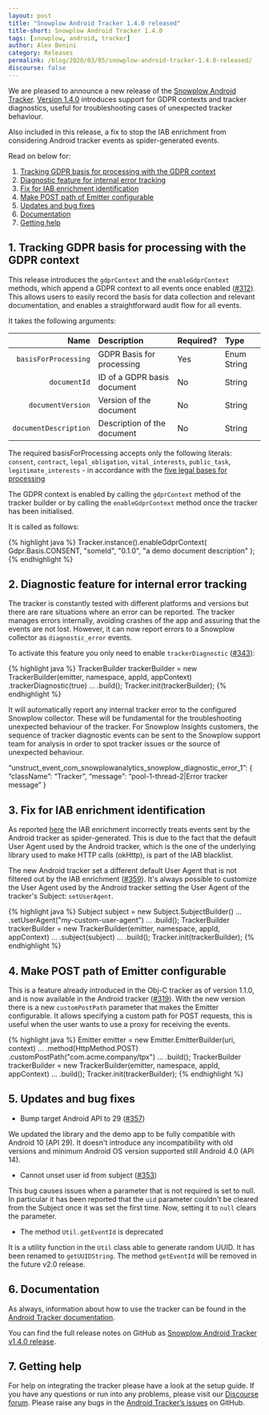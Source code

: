 ```yaml
---
layout: post
title: "Snowplow Android Tracker 1.4.0 released"
title-short: Snowplow Android Tracker 1.4.0
tags: [snowplow, android, tracker]
author: Alex Benini
category: Releases
permalink: /blog/2020/03/05/snowplow-android-tracker-1.4.0-released/
discourse: false
---
```


We are pleased to announce a new release of the [Snowplow Android Tracker][android-tracker].
[Version 1.4.0][1.4.0-tag] introduces support for GDPR contexts and tracker diagnostics, useful for troubleshooting cases of unexpected tracker behaviour.

Also included in this release, a fix to stop the IAB enrichment from considering Android tracker events as spider-generated events.

Read on below for:

1. [Tracking GDPR basis for processing with the GDPR context](#gdpr)
2. [Diagnostic feature for internal error tracking](#diagnostic)
3. [Fix for IAB enrichment identification](#iab)
4. [Make POST path of Emitter configurable](#custompath)
5. [Updates and bug fixes](#updates)
6. [Documentation](#documentation)
7. [Getting help](#help)

<!--more-->

<h2 id="gdpr">1. Tracking GDPR basis for processing with the GDPR context</h2>

This release introduces the `gdprContext` and the `enableGdprContext` methods, which append a GDPR context to all events once enabled ([#312][312]).
This allows users to easily record the basis for data collection and relevant documentation, and enables a straightforward audit flow for all events.

It takes the following arguments:

|      **Name** | **Description**             | **Required?** | **Type** |
|--------------:|:----------------------------|:--------------|:---------|
|`basisForProcessing` | GDPR Basis for processing | Yes           | Enum String   |
|     `documentId` | ID of a GDPR basis document     | No           | String   |
|        `documentVersion` | Version of the document        | No            | String   |
| `documentDescription` | Description of the document | No            | String   |

The required basisForProcessing accepts only the following literals: `consent`, `contract`, `legal_obligation`, `vital_interests`, `public_task`, `legitimate_interests` - in accordance with the [five legal bases for processing](https://ico.org.uk/for-organisations/guide-to-data-protection/guide-to-the-general-data-protection-regulation-gdpr/lawful-basis-for-processing/)

The GDPR context is enabled by calling the `gdprContext` method of the tracker builder or by calling the `enableGdprContext` method once the tracker has been initialised.

It is called as follows:

{% highlight java %}
Tracker.instance().enableGdprContext(
    Gdpr.Basis.CONSENT,
    "someId",
    "0.1.0",
    "a demo document description"
);
{% endhighlight %}


<h2 id="diagnostic">2. Diagnostic feature for internal error tracking</h2>

The tracker is constantly tested with different platforms and versions but there are rare situations where an error can be reported. The tracker manages errors internally, avoiding crashes of the app and assuring that the events are not lost. However, it can now report errors to a Snowplow collector as `diagnostic_error` events.

To activate this feature you only need to enable `trackerDiagnostic` ([#343][343]):

{% highlight java %}
TrackerBuilder trackerBuilder =
    new TrackerBuilder(emitter, namespace, appId, appContext)
        .trackerDiagnostic(true)
        ...
        .build();
Tracker.init(trackerBuilder);
{% endhighlight %}

It will automatically report any internal tracker error to the configured Snowplow collector. These will be fundamental for the troubleshooting unexpected behaviour of the tracker.
For Snowplow Insights customers, the sequence of tracker diagnostic events can be sent to the Snowplow support team for analysis in order to spot tracker issues or the source of unexpected behaviour.

“unstruct_event_com_snowplowanalytics_snowplow_diagnostic_error_1”: {
      “className”: “Tracker”,
      “message”: “pool-1-thread-2|Error tracker message”
}


<h2 id="iab">3. Fix for IAB enrichment identification</h2>

As reported [here](https://discourse.snowplowanalytics.com/t/warning-iab-enrichment-treats-android-tracker-events-as-spider-generated/2482) the IAB enrichment incorrectly treats events sent by the Android tracker as spider-generated. This is due to the fact that the default User Agent used by the Android tracker, which is the one of the underlying library used to make HTTP calls (okHttp), is part of the IAB blacklist.

The new Android tracker set a different default User Agent that is not filtered out by the IAB enrichment ([#359][359]). It's always possible to customize the User Agent used by the Android tracker setting the User Agent of the tracker's Subject: `setUserAgent`.

{% highlight java %}
Subject subject =
	new Subject.SubjectBuilder()
        ...
        .setUserAgent("my-custom-user-agent")
        ...
        .build();
TrackerBuilder trackerBuilder =
    new TrackerBuilder(emitter, namespace, appId, appContext)
        ...
        .subject(subject)
        ...
        .build();
Tracker.init(trackerBuilder);
{% endhighlight %}


<h2 id="custompath">4. Make POST path of Emitter configurable</h2>

This is a feature already introduced in the Obj-C tracker as of version 1.1.0, and is now available in the Android tracker ([#319][319]).
With the new version there is a new `customPostPath` parameter that makes the Emitter configurable.
It allows specifying a custom path for POST requests, this is useful when the user wants to use a proxy for receiving the events.

{% highlight java %}
Emitter emitter =
    new Emitter.EmitterBuilder(uri, context)
        ...
        .method(HttpMethod.POST)
        .customPostPath("com.acme.company/tpx")
        ...
        .build();
TrackerBuilder trackerBuilder =
    new TrackerBuilder(emitter, namespace, appId, appContext)
        ...
        .build();
Tracker.init(trackerBuilder);
{% endhighlight %}


<h2 id="updates">5. Updates and bug fixes</h2>

- Bump target Android API to 29 ([#357][357])

We updated the library and the demo app to be fully compatible with Android 10 (API 29). It doesn't introduce any incompatibility with old versions and minimum Android OS version supported still Android 4.0 (API 14).

- Cannot unset user id from subject ([#353][353])

This bug causes issues when a parameter that is not required is set to null. In particular it has been reported that the `uid` parameter couldn't be cleared from the Subject once it was set the first time. Now, setting it to `null` clears the parameter.

- The method `Util.getEventId` is deprecated

It is a utility function in the `Util` class able to generate random UUID. It has been renamed to `getUUIDString`.
The method `getEventId` will be removed in the future v2.0 release.



<h2 id="documentation">6. Documentation</h2>

As always, information about how to use the tracker can be found in the [Android Tracker documentation][docs].

You can find the full release notes on GitHub as [Snowplow Android Tracker v1.4.0 release][1.4.0-tag].


<h2 id="help">7. Getting help</h2>

For help on integrating the tracker please have a look at the setup guide. If you have any questions or run into any problems, please visit our [Discourse forum][forums]. Please raise any bugs in the [Android Tracker’s issues][issues] on GitHub.


[android-tracker]: https://github.com/snowplow/snowplow-android-tracker
[1.4.0-tag]: https://github.com/snowplow/snowplow-android-tracker/releases/tag/1.4.0

[issues]: https://github.com/snowplow/snowplow-android-tracker/issues
[forums]: https://discourse.snowplowanalytics.com/
[docs]: https://docs.snowplowanalytics.com/docs/collecting-data/collecting-from-own-applications/android-tracker/

[343]: https://github.com/snowplow/snowplow-android-tracker/issues/343
[312]: https://github.com/snowplow/snowplow-android-tracker/issues/312
[359]: https://github.com/snowplow/snowplow-android-tracker/issues/359
[357]: https://github.com/snowplow/snowplow-android-tracker/issues/357
[319]: https://github.com/snowplow/snowplow-android-tracker/issues/319
[353]: https://github.com/snowplow/snowplow-android-tracker/issues/353
